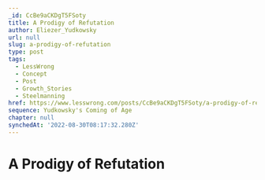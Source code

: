 ```yaml
---
_id: CcBe9aCKDgT5FSoty
title: A Prodigy of Refutation
author: Eliezer_Yudkowsky
url: null
slug: a-prodigy-of-refutation
type: post
tags:
  - LessWrong
  - Concept
  - Post
  - Growth_Stories
  - Steelmanning
href: https://www.lesswrong.com/posts/CcBe9aCKDgT5FSoty/a-prodigy-of-refutation
sequence: Yudkowsky's Coming of Age
chapter: null
synchedAt: '2022-08-30T08:17:32.280Z'
---
```

# A Prodigy of Refutation

